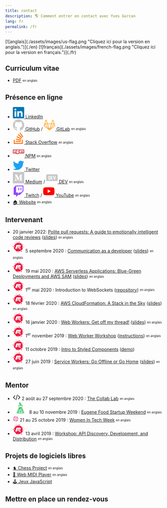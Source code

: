 ```yaml
---
title: contact
description: 🌎 Comment entrer en contact avec Yves Gurcan
lang: fr
permalink: /fr
---
```


<span id="flag">
[![anglais](./assets/images/us-flag.png "Cliquez ici pour la version en anglais.")](./en)
[![français](./assets/images/french-flag.png "Cliquez ici pour la version en français.")](./fr)
</span>

## Curriculum vitae

- [PDF](https://yvesgurcan.com/resume.pdf) <sub><sup>en anglais</sup></sub>

## Présence en ligne

- [![LinkedIn](./assets/images/social-media/linkedin.svg) LinkedIn](https://www.linkedin.com/in/yvesgurcan/?locale=fr_FR)
- [![GitHub](./assets/images/social-media/github.svg) GitHub](https://github.com/yvesgurcan) / [![LinkedIn](./assets/images/social-media/gitlab.svg) GitLab](https://gitlab.com/yvesgurcan) <sub><sup>en anglais</sup></sub>
- [![Stack Overflow](./assets/images/social-media/stackoverflow.svg) Stack Overflow](https://stackoverflow.com/users/11439562/yves-gurcan) <sub><sup>en anglais</sup></sub>
- [![NPM](./assets/images/social-media/npm.svg) NPM](https://www.npmjs.com/~yvesgurcan) <sub><sup>en anglais</sup></sub>
- [![Twitter](./assets/images/social-media/twitter.svg) Twitter](https://twitter.com/YvesGurcanFR)
- [![Medium](./assets/images/social-media/medium.svg) Medium](https://medium.com/@yvesgurcan) / [![DEV](./assets/images/social-media/dev.svg) DEV](https://dev.to/yvesgurcan) <sub><sup>en anglais</sup></sub>
- [![Twitch](./assets/images/social-media/twitch.svg) Twitch](https://www.twitch.tv/yvesgurcan/videos) / [![YouTube](./assets/images/social-media/youtube.svg) YouTube](https://www.youtube.com/channel/UCmNgbt5GFQfdwPOKaJ-NHYw/videos) <sub><sup>en anglais</sup></sub>
- [🏠 Website](https://yvesgurcan.com/) <sub><sup>en anglais</sup></sub>

## Intervenant

- 20 janvier 2022:  [Polite pull requests: A guide to emotionally intelligent code reviews](https://www.youtube.com/watch?v=PY-r2T_tTXI&t=321) ([slides](https://slides.com/yvesgurcan/pr/)) <sub><sup>en anglais</sup>
- ![Meetup](./assets/images/social-media/meetup.svg) 5 septembre 2020 : [Communication as a developer](https://www.youtube.com/watch?v=JvEyHokLnak&t=1695) ([slides](https://docs.google.com/presentation/d/14kJTPHCVHsEmzqOLTqKCgL3QrwR7_BnIpN9oGJraT4c/edit)) <sub><sup>en anglais</sup>
- ![Meetup](./assets/images/social-media/meetup.svg) 19 mai 2020 : [AWS Serverless Applications: Blue-Green Deployments and AWS SAM](https://www.youtube.com/watch?v=uN3a8r4qeZY&t=1112) ([slides](https://slides.com/yvesgurcan/aws-sam)) <sub><sup>en anglais</sup></sub>
- ![Meetup](./assets/images/social-media/meetup.svg) 1<sup>er</sup> mai 2020 : Introduction to WebSockets ([repository](https://github.com/yvesgurcan/websocket-examples)) <sub><sup>en anglais</sup></sub>
- ![Meetup](./assets/images/social-media/meetup.svg) 18 février 2020 : [AWS CloudFormation: A Stack in the Sky](https://www.meetup.com/Portland-Serverless-Architecture-Meetup/events/268360327/) ([slides](https://slides.com/yvesgurcan/cloudformation#/)) <sub><sup>en anglais</sup></sub>
- ![Meetup](./assets/images/social-media/meetup.svg) 16 janvier 2020 : [Web Workers: Get off my thread!](https://www.meetup.com/front-end-small-talk/events/266240588/) ([slides](https://slides.com/yvesgurcan/webworkers)) <sub><sup>en anglais</sup></sub>
- ![Meetup](./assets/images/social-media/meetup.svg) 1<sup>er</sup> november 2019 : [Web Worker Workshop](https://www.youtube.com/watch?v=wjkUx7HR7NM&t=380) ([instructions](https://workers.yvesgurcan.com/workshop/)) <sub><sup>en anglais</sup></sub>
- ![Meetup](./assets/images/social-media/meetup.svg) 11 octobre 2019 : [Intro to Styled Components](https://www.meetup.com/Elm-Eug/events/qsrfjryznbpb/) ([demo](https://styled.yvesgurcan.com/#/fr))
- ![Meetup](./assets/images/social-media/meetup.svg) 27 juin 2019 : [Service Workers: Go Offline or Go Home](https://www.youtube.com/watch?v=Gzfux0xfwlY) ([slides](https://slides.com/yvesgurcan/sw#/)) <sub><sup>en anglais</sup></sub>

## Mentor


- <img src="./assets/images/social-media/sig-logo.png" height="18"> 2 août au 27 septembre 2020 : [The Collab Lab](https://the-collab-lab.codes/) <sub><sup>en anglais</sup></sub>
- ![Startup Weekend](./assets/images/social-media/startupweekend.svg) 8 au 10 novembre 2019 : [Eugene Food Startup Weekend](http://communities.techstars.com/usa/eugene/startup-weekend/14837) <sub><sup>en anglais</sup></sub>
- <img src="./assets/images/social-media/womenintech.png" height="18"> 21 au 25 octobre 2019 : [Women In Tech Week](https://redefiningwomenintech.com/event/women-in-tech-week-oct-21-25) <sub><sup>en anglais</sup></sub>
- ![Meetup](./assets/images/social-media/meetup.svg) 13 avril 2019 : [Workshop: API Discovery, Development, and Distribution](https://www.meetup.com/eugenewebdevs/events/260157602/) <sub><sup>en anglais</sup></sub>

## Projets de logiciels libres


- [♞ Chess Project](https://chessproject.yvesgurcan.com) <sub><sup>en anglais</sup></sub>
- [🎹 Web MIDI Player](https://midi.yvesgurcan.com) <sub><sup>en anglais</sup></sub>
- [🕹️ Jeux JavaScript](https://games.yvesgurcan.com/fr)

## Mettre en place un rendez-vous

<div class="calendly-inline-widget" data-url="https://calendly.com/yvesgurcan/chat" style="min-width:320px;height:630px;"></div>
<script type="text/javascript" src="https://assets.calendly.com/assets/external/widget.js"></script>
